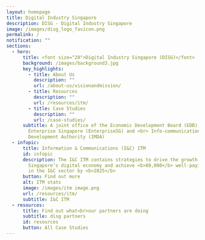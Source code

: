 ```yaml
---
layout: homepage
title: Digital Industry Singapore
description: DISG - Digital Industry Singapore
image: /images/disg_logo_favicon.png
permalink: /
notification: ""
sections:
  - hero:
      title: <font size="20">Digital Industry Singapore (DISG)</font>
      background: /images/background3.jpg
      key_highlights:
        - title: About Us
          description: ""
          url: /about-us/visionandmission/
        - title: Resources
          description: ""
          url: /resources/itm/
        - title: Case Studies
          description: ""
          url: /case-studies/
      subtitle: A joint office of the Economic Development Board (EDB), <br>
        Enterprise Singapore (EnterpriseSG) and <br> Info-communications Media
        Development Authority (IMDA)
  - infopic:
      title: Information & Communications (I&C) ITM
      id: infopic
      description: The I&C ITM contains strategies to drive the growth of
        Singapore’s digital economy and achieve <b>80,000</b> well-paying jobs
        in the I&C sector by <b>2025</b>
      button: Find out more
      alt: ITM stats
      image: /images/itm image.png
      url: /resources/itm/
      subtitle: I&C ITM
  - resources:
      title: Find out what<br>our partners are doing
      subtitle: disg partners
      id: resources
      button: All Case Studies
---
```

